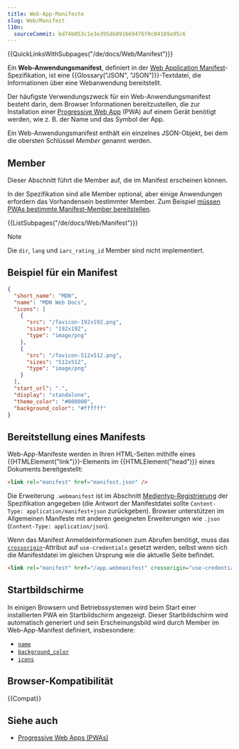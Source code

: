 ```yaml
---
title: Web-App-Manifeste
slug: Web/Manifest
l10n:
  sourceCommit: bd74b053c1e3e395db091669476f0c04189a95c6
---
```


{{QuickLinksWithSubpages("/de/docs/Web/Manifest")}}

Ein **Web-Anwendungsmanifest**, definiert in der [Web Application Manifest](https://w3c.github.io/manifest/)-Spezifikation, ist eine {{Glossary("JSON", "JSON")}}-Textdatei, die Informationen über eine Webanwendung bereitstellt.

Der häufigste Verwendungszweck für ein Web-Anwendungsmanifest besteht darin, dem Browser Informationen bereitzustellen, die zur Installation einer [Progressive Web App](/de/docs/Web/Progressive_web_apps) (PWA) auf einem Gerät benötigt werden, wie z. B. der Name und das Symbol der App.

Ein Web-Anwendungsmanifest enthält ein einzelnes JSON-Objekt, bei dem die obersten Schlüssel _Member_ genannt werden.

## Member

Dieser Abschnitt führt die Member auf, die im Manifest erscheinen können.

In der Spezifikation sind alle Member optional, aber einige Anwendungen erfordern das Vorhandensein bestimmter Member. Zum Beispiel [müssen PWAs bestimmte Manifest-Member bereitstellen](/de/docs/Web/Progressive_web_apps/Guides/Making_PWAs_installable#required_manifest_members).

{{ListSubpages("/de/docs/Web/Manifest")}}

> [!NOTE]
> Die `dir`, `lang` und `iarc_rating_id` Member sind nicht implementiert.

## Beispiel für ein Manifest

```json
{
  "short_name": "MDN",
  "name": "MDN Web Docs",
  "icons": [
    {
      "src": "/favicon-192x192.png",
      "sizes": "192x192",
      "type": "image/png"
    },
    {
      "src": "/favicon-512x512.png",
      "sizes": "512x512",
      "type": "image/png"
    }
  ],
  "start_url": ".",
  "display": "standalone",
  "theme_color": "#000000",
  "background_color": "#ffffff"
}
```

## Bereitstellung eines Manifests

Web-App-Manifeste werden in Ihren HTML-Seiten mithilfe eines {{HTMLElement("link")}}-Elements im {{HTMLElement("head")}} eines Dokuments bereitgestellt:

```html
<link rel="manifest" href="manifest.json" />
```

Die Erweiterung `.webmanifest` ist im Abschnitt [Medientyp-Registrierung](https://w3c.github.io/manifest/#media-type-registration) der Spezifikation angegeben (die Antwort der Manifestdatei sollte `Content-Type: application/manifest+json` zurückgeben). Browser unterstützen im Allgemeinen Manifeste mit anderen geeigneten Erweiterungen wie `.json` (`Content-Type: application/json`).

Wenn das Manifest Anmeldeinformationen zum Abrufen benötigt, muss das [`crossorigin`](/de/docs/Web/HTML/Attributes/crossorigin)-Attribut auf `use-credentials` gesetzt werden, selbst wenn sich die Manifestdatei im gleichen Ursprung wie die aktuelle Seite befindet.

```html
<link rel="manifest" href="/app.webmanifest" crossorigin="use-credentials" />
```

## Startbildschirme

In einigen Browsern und Betriebssystemen wird beim Start einer installierten PWA ein Startbildschirm angezeigt. Dieser Startbildschirm wird automatisch generiert und sein Erscheinungsbild wird durch Member im Web-App-Manifest definiert, insbesondere:

- [`name`](/de/docs/Web/Manifest/name)
- [`background_color`](/de/docs/Web/Manifest/background_color)
- [`icons`](/de/docs/Web/Manifest/icons)

## Browser-Kompatibilität

{{Compat}}

## Siehe auch

- [Progressive Web Apps (PWAs)](/de/docs/Web/Progressive_web_apps)
